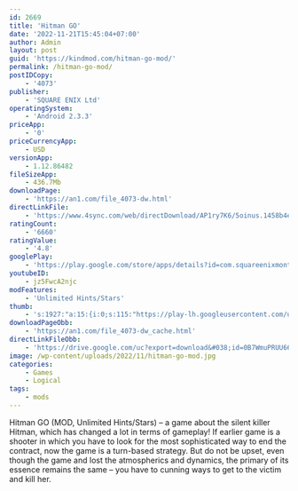 ```yaml
---
id: 2669
title: 'Hitman GO'
date: '2022-11-21T15:45:04+07:00'
author: Admin
layout: post
guid: 'https://kindmod.com/hitman-go-mod/'
permalink: /hitman-go-mod/
postIDCopy:
    - '4073'
publisher:
    - 'SQUARE ENIX Ltd'
operatingSystem:
    - 'Android 2.3.3'
priceApp:
    - '0'
priceCurrencyApp:
    - USD
versionApp:
    - 1.12.86482
fileSizeApp:
    - 436.7Mb
downloadPage:
    - 'https://an1.com/file_4073-dw.html'
directLinkFile:
    - 'https://www.4sync.com/web/directDownload/AP1ry7K6/5oinus.1458b4e1a157fa6e06a7b65aa9031f4b'
ratingCount:
    - '6660'
ratingValue:
    - '4.8'
googlePlay:
    - 'https://play.google.com/store/apps/details?id=com.squareenixmontreal.hitmango'
youtubeID:
    - jz5FwcA2njc
modFeatures:
    - 'Unlimited Hints/Stars'
thumb:
    - 's:1927:"a:15:{i:0;s:115:"https://play-lh.googleusercontent.com/udFfYJyJzeci41pLZRXhsG72-8Can6ItqM7LeRwPTgGdPu5OZnSQkbr9EUI_qN5XqEE=w526-h296";i:1;s:114:"https://play-lh.googleusercontent.com/0lQyUpEHcovLqRK0OFlzdRs0__F4CeLfa5gK1mHfsoILwO0sc3bFwcNOazYYQwHiAA=w526-h296";i:2;s:114:"https://play-lh.googleusercontent.com/nyboY8Lb41zJ4hEjIt5YfknYdOAI-9cKIP2Xw9nB2wCR8G9ZFxDI8AgJh0HF3HjtqA=w526-h296";i:3;s:115:"https://play-lh.googleusercontent.com/3FDT54uZUrG3DMnLqBcYp797YZUyrqUk-5WU859v8D2y5a_z9JCOzz0oViQ0BpDFBUc=w526-h296";i:4;s:115:"https://play-lh.googleusercontent.com/K0a2YgtghoQ8nyFpc5zEtQD1GeB5ZOPQIT2rJETDmJ0jTSnivVICoiYABBH4scLgoXE=w526-h296";i:5;s:114:"https://play-lh.googleusercontent.com/Ztcl0_KWcI2QdYvMgXlGlw4hfCMZMn4dZisYfk3_B93E7LEAr371tpski1wroRzISA=w526-h296";i:6;s:115:"https://play-lh.googleusercontent.com/fgK43I3cQANirj4hk8g108GpuqBWmI5WD1-5UBbIoJRMldJgQbKPMF23g4nyHNL8BKk=w526-h296";i:7;s:115:"https://play-lh.googleusercontent.com/Q1zBI9r8hN4hbKANDTotbnKES7MVRB4vUAFDr0z5roK3uCyz3I-ErYIWIsyY9QEHG-Y=w526-h296";i:8;s:114:"https://play-lh.googleusercontent.com/8DU2pN3un_J-pZsioeuUEZz79VeHJmrry-Mdh0Q1ILBTASvGcl95ag2ByAOIC4jgoQ=w526-h296";i:9;s:114:"https://play-lh.googleusercontent.com/rBQBL_fZJ7yapEypCu3KAd2n0lGCtLH4gvRjnOtmW-AGT5j633d1fQULAXXmQgxx2Q=w526-h296";i:10;s:114:"https://play-lh.googleusercontent.com/TP1A7D2caBr2KPoW9Dp0BMMhaCm3C4bRoBG4d4ig3I5VC5JP53arn9WBNp6r-NXipA=w526-h296";i:11;s:116:"https://play-lh.googleusercontent.com/2CUaXkmnefxm_pYMpCKfplh3acWHpIRdbwioVSmY5fZY0yzZH0t_VzKJS1RYhtzoYjUH=w526-h296";i:12;s:116:"https://play-lh.googleusercontent.com/yDVPCzKT2gcnRVY8QBdXqETWi765Eho8MfQsGOOOCm78pbLCjedBJ16MNUNc7rffqq-7=w526-h296";i:13;s:115:"https://play-lh.googleusercontent.com/1zeyPeKfxARxmZllqN7rT2PGrokX0-O6ePnsG0mpqo_kNKbKRYPqqYMJW_oXR2SzQ4o=w526-h296";i:14;s:114:"https://play-lh.googleusercontent.com/CE6KVodYWsfDclNcWXibPfaPD5i9MLRHJfnLxrTx9Q0_ElvfBMZYQmcWKADacTPMjA=w526-h296";}";'
downloadPageObb:
    - 'https://an1.com/file_4073-dw_cache.html'
directLinkFileObb:
    - 'https://drive.google.com/uc?export=download&#038;id=0B7WmuPRUU66mN21kZlpLYXBob1U'
image: /wp-content/uploads/2022/11/hitman-go-mod.jpg
categories:
    - Games
    - Logical
tags:
    - mods
---
```


Hitman GO (MOD, Unlimited Hints/Stars) – a game about the silent killer Hitman, which has changed a lot in terms of gameplay! If earlier game is a shooter in which you have to look for the most sophisticated way to end the contract, now the game is a turn-based strategy. But do not be upset, even though the game and lost the atmospherics and dynamics, the primary of its essence remains the same – you have to cunning ways to get to the victim and kill her.